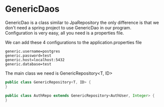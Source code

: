 # GenericDaos
GenericDao is a class similar to JpaRepository
the only difference is that we don't need a spring project to use GenericDao in our program. Configuration is very easy, all you need is a properties file.

We can add these 4 configurations to the application.properties file

```Properties
generic.username=postgres
generic.password=test
generic.host=localhost:5432
generic.database=test
```

The main class we need is GenericRepository<T, ID>

```Java
public class GenericRepository<T, ID> {
}
```

```Java
public class AuthRepo extends GenericRepository<AuthUser, Integer> {
}
```
